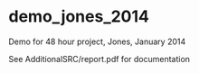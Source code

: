 demo_jones_2014
===============

Demo for 48 hour project, Jones, January 2014

See AdditionalSRC/report.pdf for documentation
